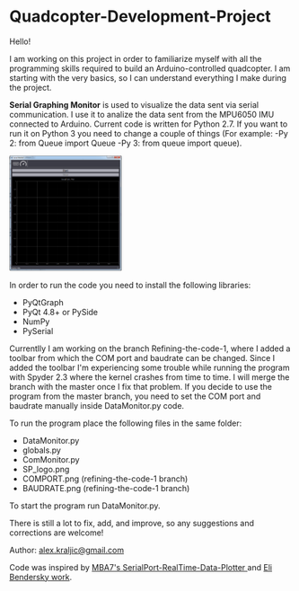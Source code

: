 # Quadcopter-Development-Project
Hello!

I am working on this project in order to familiarize myself with all the programming skills required to build an Arduino-controlled
quadcopter. I am starting with the very basics, so I can understand everything I make during the project.

<b>Serial Graphing Monitor</b> is used to visualize the data sent via serial communication. I use it to analize the data sent from the MPU6050 IMU connected to Arduino. Current code is written for Python 2.7. If you want to run it on Python 3 you need to change a couple of things (For example: -Py 2: from Queue import Queue -Py 3: from queue import queue).

<img src="Monitor.jpg" style="width:200px">

In order to run the code you need to install the following libraries:
<ul>
  <li>PyQtGraph</li>
  <li>PyQt 4.8+ or PySide</li>
  <li>NumPy</li>
  <li>PySerial</li>
</ul>
Currentlly I am working on the branch Refining-the-code-1, where I added a toolbar from which the COM port and baudrate can be changed. Since I added the toolbar I'm experiencing some trouble while running the program with Spyder 2.3 where the kernel crashes from time to time. I will merge the branch with the master once I fix that problem. If you decide to use the program from the master branch, you need to set the COM port and baudrate manually inside DataMonitor.py code.

To run the program place the following files in the same folder:

<ul>
  <li>DataMonitor.py</li>
  <li>globals.py</li>
  <li>ComMonitor.py</li>
  <li>SP_logo.png</li>
  <li>COMPORT.png (refining-the-code-1 branch)</li>
  <li>BAUDRATE.png (refining-the-code-1 branch)</li>
</ul>

To start the program run DataMonitor.py.

There is still a lot to fix, add, and improve, so any suggestions and corrections are welcome!

Author: alex.kraljic@gmail.com

Code was inspired by <a href="https://github.com/mba7/SerialPort-RealTime-Data-Plotter"> MBA7's SerialPort-RealTime-Data-Plotter </a> and
<a href="http://eli.thegreenplace.net/2009/08/07/a-live-data-monitor-with-python-pyqt-and-pyserial/"> Eli Bendersky work</a>.
